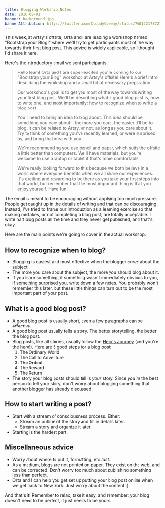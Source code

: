 ```yaml
---
title: Blogging Workshop Notes
date: 2016-08-01
banner: background.jpg
bannerAttribution: https://twitter.com/CloudyConway/status/760122178721484800
---
```


This week, at Artsy's offsite, Orta and I are leading a workshop named "Bootstrap your Blog!" where we'll try to get participants most of the way towards their first blog post. This advice is widely applicable, so I thought I'd share it here.

Here's the introductory email we sent participants.

<Wide>

> Hello team! Orta and I are super-excited you're coming to our "Bootstrap your Blog" workshop at Artsy's offsite! Here's a brief intro describing the workshop and a small bit of necessary preparation.
>
> Our workshop's goal is to get you most of the way towards writing your first blog post. We'll be describing what a good blog post is, how to write one, and most importantly: how to recognize when to write a blog post.
>
> You'll need to bring an idea to blog about. This idea should be something you care about – the more you care, the easier it'll be to blog. It can be related to Artsy, or not, as long as you care about it. Try to think of something you've recently learned, or were surprised by, and bring that idea with you.
>
> We're recommending you use pencil and paper, which suits the offsite a little better than computers. We'll have materials, but you're welcome to use a laptop or tablet if that's more comfortable.
>
> We're really looking forward to this because we both believe in a world where everyone benefits when we all share our experiences. It's exciting and rewarding to be there as you take your first steps into that world, but remember that the most important thing is that you enjoy yourself. Have fun!

</Wide>

The email is meant to be encouraging without applying too much pressure. People get caught up in the details of writing and that can be discouraging. Instead, I've tried to frame our introduction as a learning exercise so that making mistakes, or not completing a blog post, are totally acceptable. I write half blog posts all the time and they never get published, and that's okay.

Here are the main points we're going to cover in the actual workshop.

## How to recognize when to blog?

- Blogging is easiest and most effective when the blogger _cares_ about the subject.
- The more you care about the subject, the more you should blog about it.
- If you learn something, if something wasn't immediately obvious to you, if something surprised you, write down a few notes. You probably won't remember this later, but these little things can turn out to be the most important part of your post.

## What is a good blog post?

- A good blog post is usually short, even a few paragraphs can be effective.
- A good blog post usually tells a story. The better storytelling, the better the blog post.
- Blog posts, like all stories, usually follow the [Hero's Journey](https://en.wikipedia.org/wiki/Hero%27s_journey) (and you're the hero!). Here are 5 good steps for a blog post:
  1.  The Ordinary World
  2.  The Call to Adventure
  3.  The Ordeal
  4.  The Reward
  5.  The Return
- The story your blog posts should tell is _your_ story. Since _you're_ the best person to tell your story, don't worry about blogging something that another blogger has already discussed.

## How to start writing a post?

- Start with a stream of consciousness process. Either:
  - Stream an outline of the story and fill in details later.
  - Stream a story and organize it later.
- Starting is the hardest part.

## Miscellaneous advice

- Worry about where to put it, formatting, etc _last_.
- As a medium, blogs are not printed on paper. They exist on the web, and can be corrected. Don't worry too much about publishing something less than perfect.
- Orta and I can help you get set up putting your blog post online when we get back to New York. Just worry about the content :)

And that's it! Remember to relax, take it easy, and remember: your blog doesn't need to be perfect, it just needs to be yours.
